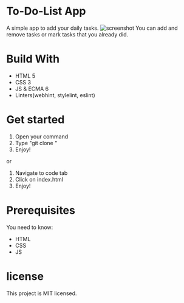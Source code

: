 # To-Do-List App
A simple app to add your daily tasks.
![screenshot](img/screenshot.png)
You can add and remove tasks or mark tasks that you already did.

# Build With
* HTML 5
* CSS 3
* JS & ECMA 6
* Linters(webhint, stylelint, eslint)

# Get started
1) Open your command
2) Type "git clone "
3) Enjoy!

or

1) Navigate to code tab
2) Click on index.html
3) Enjoy!

# Prerequisites
You need to know:
* HTML
* CSS
* JS

# license
This project is MIT licensed.
